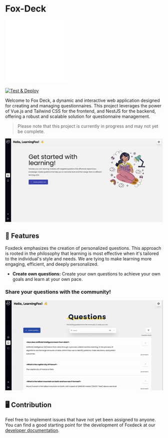 # Fox-Deck


<img src="./.github/assets/foxdeck-logo.svg" alt="Logo" width="200" />

[![Test & Deploy](https://github.com/Foxdeck/fox-deck/actions/workflows/test-and-deploy.yml/badge.svg)](https://github.com/Foxdeck/fox-deck/actions/workflows/test-and-deploy.yml)

Welcome to Fox Deck, a dynamic and interactive web application designed for creating and managing questionnaires. This
project leverages the power of Vue.js and Tailwind CSS for the frontend, and NestJS for the backend, offering a robust
and scalable solution for questionnaire management.

> Please note that this project is currently in progress and may not yet be complete.

<img src="./.github/assets/home.png" alt="Logo" />

## 💫 Features

Foxdeck emphasizes the creation of personalized questions. This approach is rooted in the philosophy that learning is most effective when it's tailored to the individual's style and needs. We are tying to make learning more engaging, efficient, and deeply personalized.

* **Create own questions:** Create your own questions to achieve your own goals and learn at your own pace.

### Share your questions with the community!
<img src="./.github/assets/feature_question.gif" alt="Logo" />

## 🖥️ Contribution

Feel free to implement issues that have not yet been assigned to anyone. You can find a good starting point for the development of Foxdeck at our [developer documentation](http://developer.foxdeck.de).